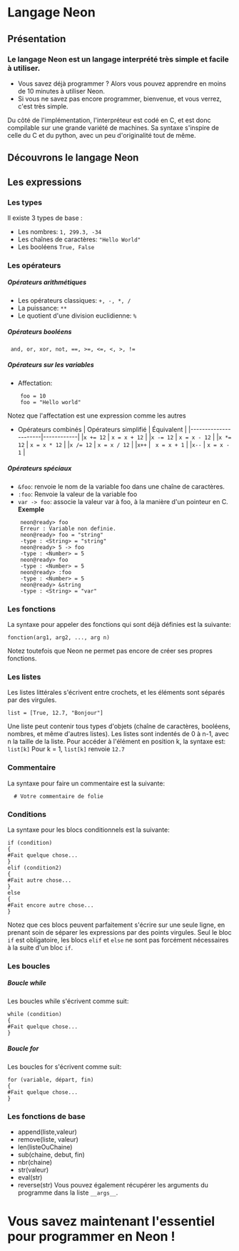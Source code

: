 # Langage Neon

## Présentation

###  Le langage Neon est un langage interprété très simple et facile à utiliser. 
+ Vous savez déjà programmer ? Alors vous pouvez apprendre en moins de 10 minutes à utiliser Neon.
+ Si vous ne savez pas encore programmer, bienvenue, et vous verrez, c'est très simple.

Du côté de l'implémentation, l'interpréteur est codé en C, et est donc compilable sur une grande variété de machines. Sa syntaxe s'inspire de celle du C et du python, avec un peu d'originalité tout de même.

## __Découvrons le langage Neon__

## Les expressions

### Les types 

Il existe 3 types de base :
  - Les nombres:
       ```1, 299.3, -34```
  - Les chaînes de caractères:
       ```"Hello World"```
  - Les booléens 
        ```True, False```
### Les opérateurs
##### Opérateurs arithmétiques
  - Les opérateurs classiques:
        ``` +, -, *, / ```
  - La puissance:
        ``` ** ```
  - Le quotient d'une division euclidienne:
       ``` % ```
##### Opérateurs booléens
```  and, or, xor, not, ==, >=, <=, <, >, != ```
##### Opérateurs sur les variables
- Affectation:
```
    foo = 10
    foo = "Hello world"
```
Notez que l'affectation est une expression comme les autres
- Opérateurs combinés
| Opérateurs simplifié | Équivalent |
|----------------------|------------|
|``` x += 12 ``` | ``` x = x + 12 ``` |
|``` x -= 12 ``` | ``` x = x - 12 ``` |
|``` x *= 12 ``` | ``` x = x * 12 ``` |
|``` x /= 12 ``` | ``` x = x / 12 ``` |
|``` x++ ``` | ``` x = x + 1``` |
|``` x-- ``` | ``` x = x - 1 ``` |
##### Opérateurs spéciaux
- ``` &foo ```: renvoie le nom de la variable foo dans une chaîne de caractères.
- ```:foo```: Renvoie la valeur de la variable foo
- ```var -> foo```: associe la valeur var à foo, à la manière d'un pointeur en C.
__Exemple__
```
    neon@ready> foo
    Erreur : Variable non definie.
    neon@ready> foo = "string"
    -type : <String> = "string"
    neon@ready> 5 -> foo
    -type : <Number> = 5
    neon@ready> foo
    -type : <Number> = 5
    neon@ready> :foo
    -type : <Number> = 5
    neon@ready> &string
    -type : <String> = "var"
```
### Les fonctions
La syntaxe pour appeler des fonctions qui sont déjà définies est la suivante:
```
fonction(arg1, arg2, ..., arg n)
```
Notez toutefois que Neon ne permet pas encore de créer ses propres fonctions.
### Les listes
Les listes littérales s'écrivent entre crochets, et les éléments sont séparés par des virgules.
``` 
list = [True, 12.7, "Bonjour"]
```

Une liste peut contenir tous types d'objets (chaîne de caractères, booléens, nombres, et même d'autres listes).
Les listes sont indentés de 0 à n-1, avec n la taille de la liste.
Pour accéder à l'élément en position k, la syntaxe est:
``` list[k] ```
Pour k = 1, ```list[k]``` renvoie ```12.7```
### Commentaire
La syntaxe pour faire un commentaire est la suivante:
``` 
  # Votre commentaire de folie
```
### Conditions
La syntaxe pour les blocs conditionnels est la suivante:
```
if (condition)
{
#Fait quelque chose...
}
elif (condition2)
{
#Fait autre chose...
}
else
{
#Fait encore autre chose...
}
```

Notez que ces blocs peuvent parfaitement s'écrire sur une seule ligne, en prenant soin de séparer les expressions par des points virgules.
Seul le bloc ```if``` est obligatoire, les blocs ```elif``` et ```else``` ne sont pas forcément nécessaires à la suite d'un bloc ```if```.
### Les boucles
##### Boucle while
Les boucles while s'écrivent comme suit:
```
while (condition)
{
#Fait quelque chose...
}
```
##### Boucle for
Les boucles for  s'écrivent comme suit:
```
for (variable, départ, fin)
{
#Fait quelque chose...
}
```
### Les fonctions de base
- append(liste,valeur)
- remove(liste, valeur)
- len(listeOuChaine)
- sub(chaine, debut, fin)
- nbr(chaine)
- str(valeur)
- eval(str)
- reverse(str)
Vous pouvez également récupérer les arguments du programme dans la liste ```__args__```.
# Vous savez maintenant l'essentiel pour programmer en Neon !
